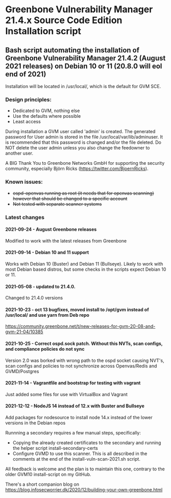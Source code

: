 # Greenbone Vulnerability Manager 21.4.x Source Code Edition Installation script

## Bash script automating the installation of Greenbone Vulnerability Manager 21.4.2 (August 2021 releases) on Debian 10 or 11 (20.8.0 will eol end of 2021)

Installation will be located in /usr/local/, which is the default for GVM SCE.

### Design principles:
  - Dedicated to GVM, nothing else
  - Use the defaults where possible
  - Least access

During installation a GVM user called 'admin' is created. The generated password for User admin is
stored in the file /usr/local/var/lib/adminuser. It is recommended that this password is changed and/or
the file deleted. Do NOT delete the user admin unless you also change the feedowner to another user.

A BIG Thank You to Greenbone Networks GmbH for supporting the security community, especially Björn Ricks (https://twitter.com/BjoernRicks).

### Known issues:
  - ~~ospd-openvas running as root (it needs that for openvas scanning) however that should be changed to a specific account~~
  - ~~Not tested with separate scanner systems~~

### Latest changes 
#### 2021-09-24 - August Greenbone releases
  Modified to work with the latest releases from Greenbone
#### 2021-09-14 - Debian 10 and 11 support
  Works with Debian 10 (Buster) and Debian 11 (Bullseye). Likely to work with most Debian based distros, but some checks in the scripts expect Debian 10 or 11.
#### 2021-05-08 - updated to 21.4.0.
  Changed to 21.4.0 versions
#### 2021-10-23 - oct 13 bugfixes, moved install to /opt/gvm instead of /usr/local/ and use yarn from Deb repo
  https://community.greenbone.net/t/new-releases-for-gvm-20-08-and-gvm-21-04/10385
#### 2021-10-25 - Correct ospd.sock patch. Without this NVTs, scan configs, and compliance policies do not sync
  Version 2.0 was borked with wrong path to the ospd socket causing NVT's, scan configs and policies to not synchronize across Openvas/Redis and GVMD/Postgres
#### 2021-11-14 - Vagrantfile and bootstrap for testing with vagrant
  Just added some files for use with VirtualBox and Vagrant
#### 2021-12-12 - NodeJS 14 instead of 12.x with Buster and Bullseye
  Add packages for nodesource to install node 14.x instead of the lower versions in the Debian repos
  

Runnning a secondary requires a few manual steps, specifically:
 - Copying the already created certificates to the secondary and running the helper script install-secondary-certs
 - Configure GVMD to use this scanner.
 This is all described in the comments at the end of the install-vuln-scan-2021.sh script.

All feedback is welcome and the plan is to maintain this one, contrary to the older GVM10 install-script on my GitHub.

There's a short companion blog on https://blog.infosecworrier.dk/2020/12/building-your-own-greenbone.html
